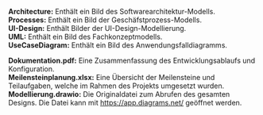 **Architecture:** Enthält ein Bild des Softwarearchitektur-Modells.  
**Processes:** Enthält ein Bild der Geschäfstprozess-Modells.  
**UI-Design:** Enthält Bilder der UI-Design-Modellierung.  
**UML:** Enthält ein Bild des Fachkonzeptmodells.  
**UseCaseDiagram:** Enthält ein Bild des Anwendungsfalldiagramms.  
  
**Dokumentation.pdf:** Eine Zusammenfassung des Entwicklungsablaufs und Konfiguration.  
**Meilensteinplanung.xlsx:** Eine Übersicht der Meilensteine und Teilaufgaben, welche im Rahmen des Projekts umgesetzt wurden.  
**Modellierung.drawio:** Die Originaldatei zum Abrufen des gesamten Designs. Die Datei kann mit https://app.diagrams.net/ geöffnet werden.
